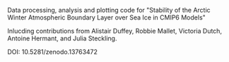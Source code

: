 Data processing, analysis and plotting code for "Stability of the Arctic Winter Atmospheric Boundary Layer over Sea Ice in CMIP6 Models"


Inlucding contributions from Alistair Duffey, Robbie Mallet, Victoria Dutch, Antoine Hermant, and Julia Steckling. 

DOI: 10.5281/zenodo.13763472
